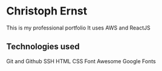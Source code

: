 # Christoph Ernst
This is my professional portfolio
It uses AWS and ReactJS

## Technologies used

Git and Github
SSH
HTML
CSS
Font Awesome
Google Fonts